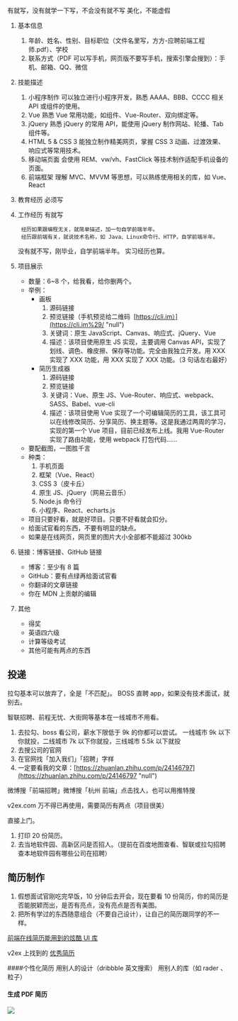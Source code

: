 有就写，没有就学一下写，不会没有就不写
美化，不能虚假

1.  基本信息
    1.  年龄、姓名、性别、目标职位（文件名里写，方方-应聘前端工程师.pdf）、学校
    2.  联系方式（PDF 可以写手机，网页版不要写手机，搜索引擎会搜到）：手机、邮箱、QQ、微信
2.  技能描述
    1.  小程序制作
        可以独立进行小程序开发，熟悉 AAAA、BBB、CCCC 相关 API 或组件的使用。
    2.  Vue
        熟悉 Vue 常用功能，如组件、Vue-Router、双向绑定等。
    3.  jQuery
        熟悉 jQuery 的常用 API，能使用 jQuery 制作网站、轮播、Tab 组件等。
    4.  HTML 5 & CSS 3
        能独立制作精美网页，掌握 CSS 3 动画、过渡效果、响应式等常用技术。
    5.  移动端页面
        会使用 REM、vw/vh、FastClick 等技术制作适配手机设备的页面。
    6.  前端框架
        理解 MVC、MVVM 等思想，可以熟练使用相关的库，如 Vue、React
3.  教育经历
    必须写
4.  工作经历
    有就写

    ```
     经历如果跟编程无关，就简单描述，加一句自学前端半年。
     经历跟前端有关，就说技术名称，如 Java、Linux命令行、HTTP，自学前端半年。

    ```

    没有就不写，刚毕业，自学前端半年。
    实习经历也算。

5.  项目展示
    - 数量：6~8 个，给我看，给你删两个。
    - 举例：
      - 画板
        1.  源码链接
        2.  预览链接（手机预览给二维码  [https://cli.im）](https://cli.im%29/ "null")
        3.  关键词：原生 JavaScript、Canvas、响应式、jQuery、Vue
        4.  描述：该项目使用原生 JS 实现，主要调用 Canvas API，实现了划线、调色、橡皮擦、保存等功能。完全由我独立开发。用 XXX 实现了 XXX 功能，用 XXX 实现了 XXX 功能。（3 句话左右最好）
      - 简历生成器
        1.  源码链接
        2.  预览链接
        3.  关键词：Vue、原生 JS、Vue-Router、响应式、webpack、SASS、Babel、vue-cli
        4.  描述：该项目使用 Vue 实现了一个可编辑简历的工具，该工具可以在线修改简历、分享简历、换主题等。这是我通过两周的学习，实现的第一个 Vue 项目，目前已经发布上线。我用 Vue-Router 实现了路由功能，使用 webpack 打包代码……
    - 要配截图，一图胜千言
    - 种类：
      1.  手机页面
      2.  框架（Vue、React）
      3.  CSS 3（皮卡丘）
      4.  原生 JS、jQuery（网易云音乐）
      5.  Node.js 命令行
      6.  小程序、React、echarts.js
    - 项目只要好看，就是好项目。只要不好看就会扣分。
    - 给面试官看的东西，不要有明显的缺点。
    - 如果是在线网页，网页里的图片大小全部都不能超过 300kb
6.  链接：博客链接、GitHub 链接
    - 博客：至少有 8 篇
    - GitHub：要有点绿再给面试官看
    - 你翻译的文章链接
    - 你在 MDN 上贡献的编辑
7.  其他
    - 得奖
    - 英语四六级
    - 计算等级考试
    - 其他可能有两点的东西

## 投递

拉勾基本可以放弃了，全是「不匹配」。
BOSS 直聘 app，如果没有技术面试，就别去。

智联招聘、前程无忧、大街网等基本在一线城市不用看。

1.  去拉勾、boss 看公司，薪水下限低于 9k 的你都可以尝试。
    一线城市 9k 以下你就投，二线城市 7k 以下你就投，三线城市 5.5k 以下就投
2.  去搜公司的官网
3.  在官网找「加入我们」「招聘」字样
4.  一定要看我的文章：[https://zhuanlan.zhihu.com/p/24146797](https://zhuanlan.zhihu.com/p/24146797 "null")

微博搜「前端招聘」微博搜「杭州 前端」点击找人，也可以用推特搜

v2ex.com 万不得已再使用，需要简历有两点（项目很美）

直接上门。

1.  打印 20 份简历。
2.  去当地软件园、高新区问是否招人。（提前在百度地图查看、智联或拉勾招聘查本地软件园有哪些公司在招聘）

## 简历制作

1.  假想面试官刚吃完早饭，10 分钟后去开会，现在要看 10 份简历，你的简历是否能脱颖而出，是否有亮点，没有亮点是否有美图。
2.  把所有学过的东西随意组合（不要自己设计），让自己的简历跟同学的不一样。

[前端在线简历能用到的炫酷 UI 库](https://zhuanlan.zhihu.com/p/34645979 "null")

v2ex 上找到的
[优秀简历](https://www.v2ex.com/t/389021)

####个性化简历
用别人的设计（dribbble 英文搜索）
用别人的库（如 rader 、粒子）

#### 生成 PDF 简历

![](https://upload-images.jianshu.io/upload_images/7094266-ad243fc6fef3d531.png?imageMogr2/auto-orient/strip%7CimageView2/2/w/1240)
